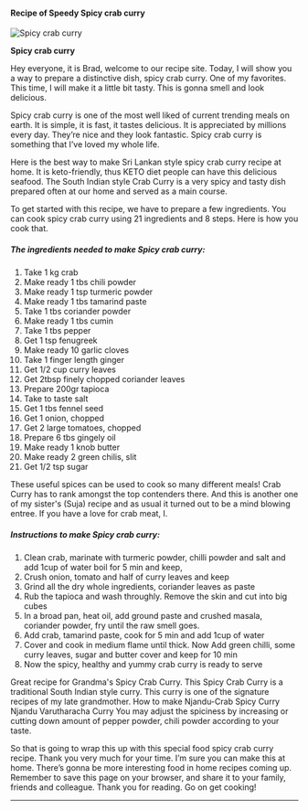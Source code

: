             

#### Recipe of Speedy Spicy crab curry

![Spicy crab curry](https://img-global.cpcdn.com/recipes/93da2ea040df14c7/751x532cq70/spicy-crab-curry-recipe-main-photo.jpg)

**Spicy crab curry**

Hey everyone, it is Brad, welcome to our recipe site. Today, I will show you a way to prepare a distinctive dish, spicy crab curry. One of my favorites. This time, I will make it a little bit tasty. This is gonna smell and look delicious.

Spicy crab curry is one of the most well liked of current trending meals on earth. It is simple, it is fast, it tastes delicious. It is appreciated by millions every day. They’re nice and they look fantastic. Spicy crab curry is something that I’ve loved my whole life.

Here is the best way to make Sri Lankan style spicy crab curry recipe at home. It is keto-friendly, thus KETO diet people can have this delicious seafood. The South Indian style Crab Curry is a very spicy and tasty dish prepared often at our home and served as a main course.

To get started with this recipe, we have to prepare a few ingredients. You can cook spicy crab curry using 21 ingredients and 8 steps. Here is how you cook that.

##### The ingredients needed to make Spicy crab curry:

1.  Take 1 kg crab
2.  Make ready 1 tbs chili powder
3.  Make ready 1 tsp turmeric powder
4.  Make ready 1 tbs tamarind paste
5.  Take 1 tbs coriander powder
6.  Make ready 1 tbs cumin
7.  Take 1 tbs pepper
8.  Get 1 tsp fenugreek
9.  Make ready 10 garlic cloves
10.  Take 1 finger length ginger
11.  Get 1/2 cup curry leaves
12.  Get 2tbsp finely chopped coriander leaves
13.  Prepare 200gr tapioca
14.  Take to taste salt
15.  Get 1 tbs fennel seed
16.  Get 1 onion, chopped
17.  Get 2 large tomatoes, chopped
18.  Prepare 6 tbs gingely oil
19.  Make ready 1 knob butter
20.  Make ready 2 green chilis, slit
21.  Get 1/2 tsp sugar

These useful spices can be used to cook so many different meals! Crab Curry has to rank amongst the top contenders there. And this is another one of my sister's (Suja) recipe and as usual it turned out to be a mind blowing entree. If you have a love for crab meat, I.

##### Instructions to make Spicy crab curry:

1.  Clean crab, marinate with turmeric powder, chilli powder and salt and add 1cup of water boil for 5 min and keep,
2.  Crush onion, tomato and half of curry leaves and keep
3.  Grind all the dry whole ingredients, coriander leaves as paste
4.  Rub the tapioca and wash throughly. Remove the skin and cut into big cubes
5.  In a broad pan, heat oil, add ground paste and crushed masala, coriander powder, fry until the raw smell goes.
6.  Add crab, tamarind paste, cook for 5 min and add 1cup of water
7.  Cover and cook in medium flame until thick. Now Add green chilli, some curry leaves, sugar and butter cover and keep for 10 min
8.  Now the spicy, healthy and yummy crab curry is ready to serve

Great recipe for Grandma's Spicy Crab Curry. This Spicy Crab Curry is a traditional South Indian style curry. This curry is one of the signature recipes of my late grandmother. How to make Njandu-Crab Spicy Curry Njandu Varutharacha Curry You may adjust the spiciness by increasing or cutting down amount of pepper powder, chili powder according to your taste.

So that is going to wrap this up with this special food spicy crab curry recipe. Thank you very much for your time. I’m sure you can make this at home. There’s gonna be more interesting food in home recipes coming up. Remember to save this page on your browser, and share it to your family, friends and colleague. Thank you for reading. Go on get cooking!

* * *
